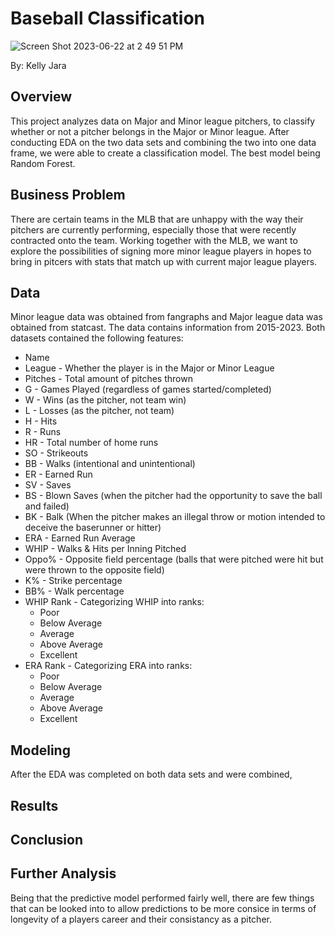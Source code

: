 # Baseball Classification
![Screen Shot 2023-06-22 at 2 49 51 PM](https://github.com/Kellyajara/Project3/assets/127794801/08954b05-588c-45db-8db1-e721f630687f)

By: Kelly Jara

## Overview
This project analyzes data on Major and Minor league pitchers, to classify whether or not a pitcher belongs in the Major or Minor league. After conducting EDA on the two data sets and combining the two into one data frame, we were able to create a classification model. The best model being Random Forest. 


## Business Problem
There are certain teams in the MLB that are unhappy with the way their pitchers are currently performing, especially those that were recently contracted onto the team. Working together with the MLB, we want to explore the possibilities of signing more minor league players in hopes to bring in pitcers with stats that match up with current major league players. 

## Data
Minor league data was obtained from fangraphs and Major league data was obtained from statcast. The data contains information from 2015-2023. Both datasets contained the following features: 
  - Name 
  - League - Whether the player is in the Major or Minor League
  - Pitches - Total amount of pitches thrown
  - G - Games Played (regardless of games started/completed)
  - W - Wins (as the pitcher, not team win)
  - L - Losses (as the pitcher, not team)
  - H - Hits
  - R - Runs
  - HR - Total number of home runs
  - SO - Strikeouts 
  - BB - Walks (intentional and unintentional)
  - ER - Earned Run
  - SV - Saves
  - BS - Blown Saves (when the pitcher had the opportunity to save the ball and failed) 
  - BK - Balk (When the pitcher makes an illegal throw or motion intended to deceive the baserunner or hitter)
  - ERA - Earned Run Average
  - WHIP - Walks & Hits per Inning Pitched
  - Oppo% - Opposite field percentage (balls that were pitched were hit but were thrown to the opposite field)
  - K% - Strike percentage
  - BB% - Walk percentage
  - WHIP Rank - Categorizing WHIP into ranks:
    * Poor
    * Below Average
    * Average
    * Above Average
    * Excellent
  - ERA Rank - Categorizing ERA into ranks:
    * Poor
    * Below Average
    * Average
    * Above Average
    * Excellent

## Modeling

After the EDA was completed on both data sets and were combined,  

## Results

## Conclusion

## Further Analysis
Being that the predictive model performed fairly well, there are few things that can be looked into to allow predictions to be more consice in terms of longevity of a players career and their consistancy as a pitcher. 

